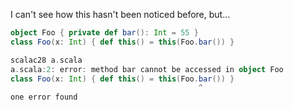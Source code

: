 I can't see how this hasn't been noticed before, but...
```scala
object Foo { private def bar(): Int = 55 }
class Foo(x: Int) { def this() = this(Foo.bar()) }
```
```scala
scalac28 a.scala 
a.scala:2: error: method bar cannot be accessed in object Foo
class Foo(x: Int) { def this() = this(Foo.bar()) }
                                          ^
one error found
```
